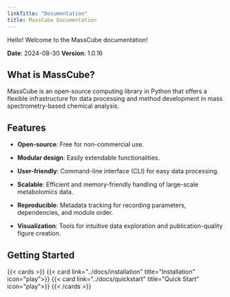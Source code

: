 ```yaml
---
linkTitle: "Documentation"
title: MassCube Documentation
---
```


Hello! Welcome to the MassCube documentation!

**Date**: 2024-08-30 **Version**: 1.0.16

<!--more-->

## What is MassCube?

MassCube is an open-source computing library in Python that offers a flexible infrastructure for data processing and method development in mass spectrometry-based chemical analysis.

## Features

- **Open-source**: Free for non-commercial use.

- **Modular design**: Easily extendable functionalities.

- **User-friendly**: Command-line interface (CLI) for easy data processing.

- **Scalable**: Efficient and memory-friendly handling of large-scale metabolomics data.

- **Reproducible**: Metadata tracking for recording parameters, dependencies, and module order.

- **Visualization**: Tools for intuitive data exploration and publication-quality figure creation.

## Getting Started

{{< cards >}}
{{< card link="../docs/installation" title="Installation" icon="play">}}
{{< card link="../docs/quickstart" title="Quick Start" icon="play">}}
{{< /cards >}}
